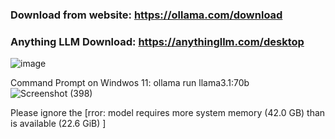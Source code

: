 ### Download from website: https://ollama.com/download

### Anything LLM Download: https://anythingllm.com/desktop

![image](https://github.com/user-attachments/assets/0c07fdf9-fd93-4e49-a1f7-dd2db2a0d8a6)

Command Prompt on Windwos 11: 
    ollama run llama3.1:70b
  ![Screenshot (398)](https://github.com/user-attachments/assets/a0763842-17bc-4c0c-b6b7-49b05aaf1691)

Please ignore the [rror: model requires more system memory (42.0 GB) than is available (22.6 GiB) ]
